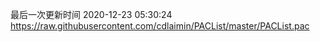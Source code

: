 最后一次更新时间 2020-12-23 05:30:24
https://raw.githubusercontent.com/cdlaimin/PACList/master/PACList.pac

